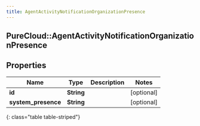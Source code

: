 ```yaml
---
title: AgentActivityNotificationOrganizationPresence
---
```

## PureCloud::AgentActivityNotificationOrganizationPresence

## Properties

|Name | Type | Description | Notes|
|------------ | ------------- | ------------- | -------------|
| **id** | **String** |  | [optional] |
| **system_presence** | **String** |  | [optional] |
{: class="table table-striped"}


